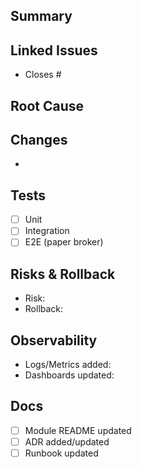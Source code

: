 ## Summary
<!-- What changed and why -->

## Linked Issues

- Closes #

## Root Cause
<!-- Briefly describe root cause -->

## Changes

-

## Tests

- [ ] Unit
- [ ] Integration
- [ ] E2E (paper broker)

## Risks & Rollback

- Risk:
- Rollback:

## Observability

- Logs/Metrics added:
- Dashboards updated:

## Docs

- [ ] Module README updated
- [ ] ADR added/updated
- [ ] Runbook updated
